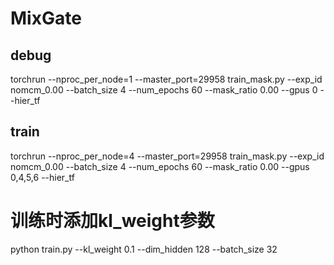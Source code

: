 # MixGate
## debug
torchrun --nproc_per_node=1 --master_port=29958 train_mask.py     --exp_id nomcm_0.00     --batch_size 4     --num_epochs 60     --mask_ratio 0.00     --gpus 0    --hier_tf
## train
torchrun --nproc_per_node=4 --master_port=29958 train_mask.py     --exp_id nomcm_0.00     --batch_size 4     --num_epochs 60     --mask_ratio 0.00     --gpus 0,4,5,6    --hier_tf

# 训练时添加kl_weight参数
python train.py --kl_weight 0.1 --dim_hidden 128 --batch_size 32
